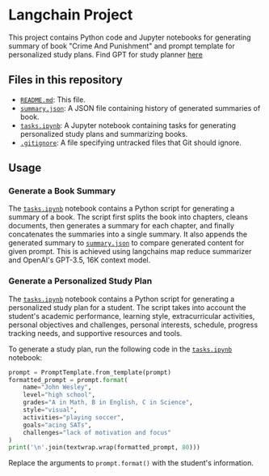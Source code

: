# Langchain Project

This project contains Python code and Jupyter notebooks for generating summary of book "Crime And Punishment" and prompt template for personalized study plans. Find GPT for study planner [here](https://chat.openai.com/g/g-ftmU3BXvS-study-planner)

## Files in this repository

- [`README.md`](command:_github.copilot.openRelativePath?%5B%22README.md%22%5D "README.md"): This file.
- [`summary.json`](command:_github.copilot.openRelativePath?%5B%22summary.json%22%5D "summary.json"): A JSON file containing history of generated summaries of book.
- [`tasks.ipynb`](command:_github.copilot.openRelativePath?%5B%22tasks.ipynb%22%5D "tasks.ipynb"): A Jupyter notebook containing tasks for generating personalized study plans and summarizing books.
- [`.gitignore`](command:_github.copilot.openRelativePath?%5B%22.gitignore%22%5D ".gitignore"): A file specifying untracked files that Git should ignore.

## Usage


### Generate a Book Summary

The [`tasks.ipynb`](command:_github.copilot.openRelativePath?%5B%22tasks.ipynb%22%5D "tasks.ipynb") notebook contains a Python script for generating a summary of a book. The script first splits the book into chapters, cleans documents, then generates a summary for each chapter, and finally concatenates the summaries into a single summary. It also appends the generated summary to [`summary.json`](command:_github.copilot.openRelativePath?%5B%22summary.json%22%5D "summary.json") to compare generated content for given prompt. This is achieved using langchains map reduce summarizer and OpenAI's GPT-3.5, 16K context model.

### Generate a Personalized Study Plan

The [`tasks.ipynb`](command:_github.copilot.openRelativePath?%5B%22tasks.ipynb%22%5D "tasks.ipynb") notebook contains a Python script for generating a personalized study plan for a student. The script takes into account the student's academic performance, learning style, extracurricular activities, personal objectives and challenges, personal interests, schedule, progress tracking needs, and supportive resources and tools.

To generate a study plan, run the following code in the [`tasks.ipynb`](command:_github.copilot.openRelativePath?%5B%22tasks.ipynb%22%5D "tasks.ipynb") notebook:

```python
prompt = PromptTemplate.from_template(prompt)
formatted_prompt = prompt.format(
    name="John Wesley",
    level="high school",
    grades="A in Math, B in English, C in Science",
    style="visual",
    activities="playing soccer",
    goals="acing SATs",
    challenges="lack of motivation and focus"
)
print('\n'.join(textwrap.wrap(formatted_prompt, 80)))
```

Replace the arguments to `prompt.format()` with the student's information.